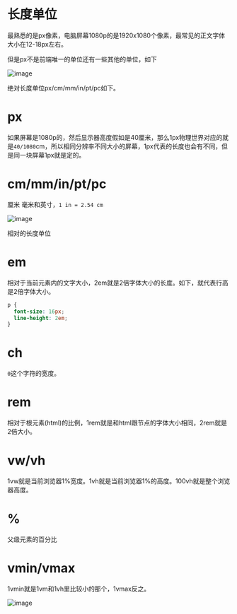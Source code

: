 # 长度单位
最熟悉的是px像素，电脑屏幕1080p的是1920x1080个像素，最常见的正文字体大小在12-18px左右。

但是px不是前端唯一的单位还有一些其他的单位，如下

![image](https://i.imgur.com/znkejF8.png)

绝对长度单位px/cm/mm/in/pt/pc如下。
# px
如果屏幕是1080p的，然后显示器高度假如是40厘米，那么1px物理世界对应的就是`40/1080`cm，所以相同分辨率不同大小的屏幕，1px代表的长度也会有不同，但是同一块屏幕1px就是定的。
# cm/mm/in/pt/pc
厘米 毫米和英寸，`1 in = 2.54 cm`

![image](https://i.imgur.com/vj88AVX.png)

相对的长度单位
# em
相对于当前元素内的文字大小，2em就是2倍字体大小的长度。如下，就代表行高是2倍字体大小。
```css
p {
  font-size: 16px;
  line-height: 2em;
}
```
# ch
`0`这个字符的宽度。
# rem
相对于根元素(html)的比例，1rem就是和html跟节点的字体大小相同，2rem就是2倍大小。
# vw/vh
1vw就是当前浏览器1%宽度。1vh就是当前浏览器1%的高度。100vh就是整个浏览器高度。
# %
父级元素的百分比
# vmin/vmax
1vmin就是1vm和1vh里比较小的那个，1vmax反之。

![image](https://i.imgur.com/7gYIG3o.png)
